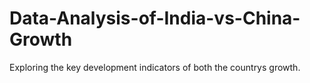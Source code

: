 # Data-Analysis-of-India-vs-China-Growth
Exploring the key development indicators of both the countrys growth.
